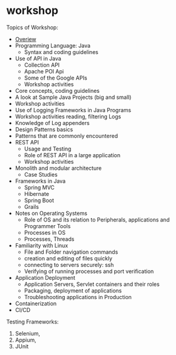 # workshop

Topics of Workshop: 
* [Overiew](Overview.md)
* Programming Language: Java
  * Syntax and coding guidelines
* Use of API in Java
  * Collection API
  * Apache POI Api
  * Some of the Google APIs
  * Workshop activities
* Core concepts, coding guidelines
* A look at Sample Java Projects (big and small)
 * Workshop activities
* Use of Logging Frameworks in Java Programs
 * Workshop activities reading, filtering Logs
 * Knowledge of Log appenders
* Design Patterns basics
* Patterns that are commonly encountered
* REST API
  * Usage and Testing
  * Role of REST API in a large application
  * Workshop activities
* Monolith and modular architecture
  * Case Studies
* Frameworks in Java
  * Spring MVC
  * Hibernate
  * Spring Boot
  * Grails
* Notes on Operating Systems
  * Role of OS and its relation to Peripherals, applications and Programmer Tools
  * Processes in OS
  * Processes, Threads 
* Familiarity with Linux
  * File and Folder navigation commands
  * creation and editing of files quickly
  * connecting to servers securely: ssh
  * Verifying of running processes and port verification
* Application Deployment
  * Application Servers, Servlet containers and their roles
  * Packaging, deployment of applications
  * Troubleshooting applications in Production
* Containerization
* CI/CD


Testing Frameworks:
1. Selenium,
2. Appium,
3. JUnit

